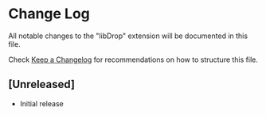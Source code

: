 # Change Log

All notable changes to the "libDrop" extension will be documented in this file.

Check [Keep a Changelog](http://keepachangelog.com/) for recommendations on how to structure this file.

## [Unreleased]

- Initial release